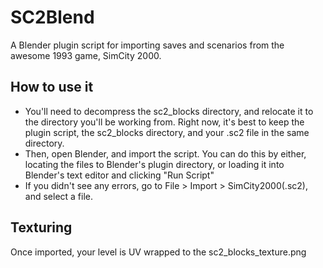# SC2Blend
A Blender plugin script for importing saves and scenarios from the awesome 1993 game, SimCity 2000.

## How to use it

- You'll need to decompress the sc2_blocks directory, and relocate it to the directory you'll be working from. Right now, it's best to keep the plugin script, the sc2_blocks directory, and your .sc2 file in the same directory.
- Then, open Blender, and import the script. You can do this by either, locating the files to Blender's plugin directory, or loading it into Blender's text editor and clicking "Run Script"
- If you didn't see any errors, go to File > Import > SimCity2000(.sc2), and select a file.

## Texturing
Once imported, your level is UV wrapped to the sc2_blocks_texture.png

